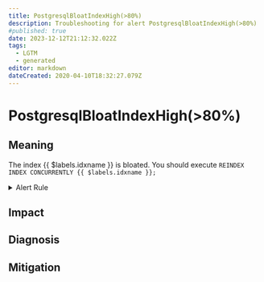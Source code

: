 ```yaml
---
title: PostgresqlBloatIndexHigh(>80%)
description: Troubleshooting for alert PostgresqlBloatIndexHigh(>80%)
#published: true
date: 2023-12-12T21:12:32.022Z
tags: 
  - LGTM
  - generated
editor: markdown
dateCreated: 2020-04-10T18:32:27.079Z
---
```


# PostgresqlBloatIndexHigh(>80%)

## Meaning
[//]: # "Short paragraph that explains what the alert means"
The index {{ $labels.idxname }} is bloated. You should execute `REINDEX INDEX CONCURRENTLY {{ $labels.idxname }};`

<details>
  <summary>Alert Rule</summary>

{{% rule "postgresql/postgres-exporter.yml" "PostgresqlBloatIndexHigh(>80%)" %}}

{{% comment %}}

```yaml
alert: PostgresqlBloatIndexHigh(>80%)
expr: pg_bloat_btree_bloat_pct > 80 and on (idxname) (pg_bloat_btree_real_size > 100000000)
for: 1h
labels:
    severity: warning
annotations:
    summary: Postgresql bloat index high (> 80%) (instance {{ $labels.instance }})
    description: |-
        The index {{ $labels.idxname }} is bloated. You should execute `REINDEX INDEX CONCURRENTLY {{ $labels.idxname }};`
          VALUE = {{ $value }}
          LABELS = {{ $labels }}
    runbook: https://github.com/srerun/prometheus-alerts/blob/main/content/runbooks/postgres-exporter/PostgresqlBloatIndexHigh(>80%).md

```

{{% /comment %}}

</details>


## Impact
[//]: # "What could / will happen if the alert is not addressed"



## Diagnosis
[//]: # "Steps to take to identify the cause of the problem"



## Mitigation
[//]: # "The steps necessary to resolve the alert"

